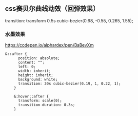 ## css赛贝尔曲线动效（回弹效果）
transition: transform 0.5s cubic-bezier(0.68, -0.55, 0.265, 1.55);

### 水墨效果
https://codepen.io/alphardex/pen/BaBevXm

```
&::after {
      position: absolute;
      content: "";
      left: 0;
      width: inherit;
      height: inherit;
      background: white;
      transition: 30s cubic-bezier(0.19, 1, 0.22, 1);
    }

    &:hover::after {
      transform: scale(0);
      transition-duration: 0.3s;
    }
```